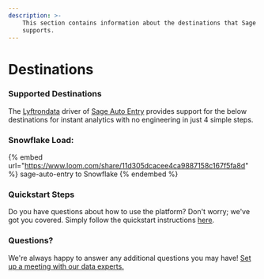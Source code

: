```yaml
---
description: >-
    This section contains information about the destinations that Sage Auto Entry
    supports.
---
```


# Destinations

### Supported Destinations

The [Lyftrondata](https://www.lyftrondata.com/) driver of [Sage Auto Entry](https://www.lyftrondata.com/integration/sage-auto-entry/) provides support for the below destinations for instant analytics with no engineering in just 4 simple steps.

### Snowflake Load:

{% embed url="https://www.loom.com/share/11d305dcacee4ca9887158c167f5fa8d" %}
sage-auto-entry to Snowflake
{% endembed %}

### Quickstart Steps

Do you have questions about how to use the platform? Don't worry; we've got you covered. Simply follow the quickstart instructions [here](../../../quickstart-steps.md).

### Questions? <a href="#questions" id="questions"></a>

We're always happy to answer any additional questions you may have! [Set up a meeting with our data experts.](https://www.lyftrondata.com/book-a-meeting/)
